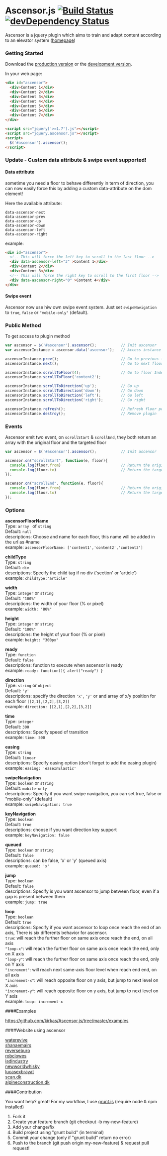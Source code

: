 # Ascensor.js [![Build Status](https://travis-ci.org/kirkas/Ascensor.js.png?branch=master)](https://travis-ci.org/kirkas/Ascensor.js) [![devDependency Status](https://david-dm.org/kirkas/Ascensor.js/dev-status.png)](https://david-dm.org/kirkas/Ascensor.js#info=devDependencies) 


Ascensor is a jquery plugin which aims to train and adapt content according to an elevator system ([homepage](http://kirkas.ch/ascensor))


### Getting Started
Download the [production version][min] or the [development version][max].

[max]: https://raw.github.com/kirkas/Ascensor.js/master/dist/jquery.ascensor.js
[min]: https://raw.github.com/kirkas/Ascensor.js/master/dist/jquery.ascensor.min.js

In your web page:
```html
<div id="ascensor">
  <div>Content 1</div>
  <div>Content 2</div>
  <div>Content 3</div>
  <div>Content 4</div>
  <div>Content 5</div>
  <div>Content 6</div>  
  <div>Content 7</div>
</div>

<script src="jquery['>=1.7'].js"></script>
<script src="jquery.ascensor.js"></script>
<script>
  $('#ascensor').ascensor();
</script>
```

### Update - Custom data attribute &amp; swipe event supported!
#### Data attribute
sometime you need a floor to behave differently in term of direction, you can 
now easily force this by adding a custom data-attribute on the dom element!

Here the available attribute:

`data-ascensor-next`<br/>
`data-ascensor-prev`<br/>
`data-ascensor-up`<br/>
`data-ascensor-down`<br/>
`data-ascensor-left`<br/>
`data-ascensor-right`<br/>

example:
```html
<div id="ascensor"> 
  <!-- This will force the left key to scroll to the last floor -->
  <div data-ascensor-left="3" >Content 1</div>
  <div>Content 2</div>
  <div>Content 3</div>
  <!-- This will force the right key to scroll to the first floor -->
  <div data-ascensor-right="0" >Content 4</div>  
</div>
```

#### Swipe event
Ascensor now use hiw own swipe event system. Just set 
`swipeNavigation` to `true`, `false` or `"mobile-only"` (default).


### Public Method
To get access to plugin method

```js
var ascensor = $('#ascensor').ascensor();           // Init ascensor
var ascensorInstance = ascensor.data('ascensor');   // Access instance

ascensorInstance.prev();                            // Go to previous floor
ascensorInstance.next();                            // Go to next floor

ascensorInstance.scrollToFloor(4);                  // Go to floor Index
ascensorInstance.scrollToFloor('content2');

ascensorInstance.scrollToDirection('up');           // Go up
ascensorInstance.scrollToDirection('down');         // Go down
ascensorInstance.scrollToDirection('left');         // Go left
ascensorInstance.scrollToDirection('right');        // Go right

ascensorInstance.refresh();                         // Refresh floor position
ascensorInstance.destroy();                         // Remove plugin
```

### Events
Ascensor emit two event, on `scrollStart` &amp; `scrollEnd`, they both return an array with the original floor and the targeted floor

```js
var ascensor = $('#ascensor').ascensor();           // Init ascensor

ascensor.on("scrollStart", function(e, floor){
  console.log(floor.from)                           // Return the origin floor
  console.log(floor.to)                             // Return the targeted floor
});

ascensor.on("scrollEnd", function(e, floor){
  console.log(floor.from)                           // Return the origin floor
  console.log(floor.to)                             // Return the targeted floor
});
```

### Options

**ascensorFloorName**<br/>
Type: `array ` of `string`<br/>
Default: `null`<br/>
descriptions: Choose and name for each floor, this name will be added in the url as #name<br/>
example: `ascensorFloorName: ['content1','content2','content3']`<br/>


**childType**<br/>
Type: `string`<br/>
Default: `div`<br/>
descriptions: Specify the child tag if no div ('section' or 'article')<br/>
example: `childType:'article'`<br/>

**width**<br/>
Type: `integer` or `string`<br/>
Default: `"100%"`<br/>
descriptions: the width of your floor (% or pixel)<br/>
example: `width: "80%"`<br/>

**height**<br/>
Type: `integer` or `string`<br/>
Default: `"100%"`<br/>
descriptions: the height of your floor (% or pixel)<br/>
example: `height: "300px"`<br/>

**ready**<br/>
Type: `function`<br/>
Default: `false`<br/>
descriptions: function to execute when ascensor is ready<br/>
example: `ready: function(){ alert("ready") }`<br/>

**direction**<br/>
Type: `string` or `object`<br/>
Default: `'y'`<br/>
descriptions: specify the direction ``'x'``, ``'y'`` or and array of x/y position for each floor ``[[2,1],[2,2],[3,2]]``<br/>
example: `direction: [[2,1],[2,2],[3,2]]`<br/>

**time**<br/>
Type: `integer`<br/>
Default: `300`<br/>
descriptions: Specify speed of transition<br/>
example: `time: 500`<br/>

**easing**<br/>
Type: `string`<br/>
Default: `linear`<br/>
descriptions: Specify easing option (don't forget to add the easing plugin)<br/>
example: `easing: 'easeInElastic'`<br/>

**swipeNavigation**<br/>
Type: `boolean` or `string`<br/>
Default: `mobile-only`<br/>
descriptions: Specify if you want swipe navigation, you can set true, false or "mobile-only" (default)<br/>
example: `swipeNavigation: true`<br/>

**keyNavigation**<br/>
Type: `boolean`<br/>
Default: `true`<br/>
descriptions: choose if you want direction key support<br/>
example: `keyNavigation: false`<br/>


**queued**<br/>
Type: `boolean` or `string`<br/>
Default: `false`<br/>
descriptions: can be false, 'x' or 'y' (queued axis)<br/>
example: `queued: 'x'`<br/>

**jump**<br/>
Type: `boolean`<br/>
Default: `false`<br/>
descriptions: Specify is you want ascensor to jump between floor, even if a gap is present between them<br/>
example: `jump: true`<br/>

**loop**<br/>
Type: `boolean`<br/>
Default: `true`<br/>
descriptions: Specify if you want ascensor to loop once reach the end of an axis, There is six differents behavior for ascensor.<br/>
`true`: will reach the further floor on same axis once reach the end, on all axis<br/>
`"loop-x"`: will reach the further floor on same axis once reach the end, only on X axis<br/>
`"loop-y"`: will reach the further floor on same axis once reach the end, only on Y axis<br/>
`"increment"`: will reach next same-axis floor level when reach end end, on all axis<br/>
`"increment-x"`: will reach opposite floor on y axis, but jump to next level on X axis<br/>
`"increment-y"`: will reach opposite floor on y axis, but jump to next level on Y axis<br/>
example: `loop: increment-x`<br/>

####Examples

https://github.com/kirkas/Ascensor.js/tree/master/examples


####Website using ascensor

[waterevive](http://www.waterevive.com)<br/>
[shanaemairs](http://shanaemairs.com)<br/>
[reverseburo](http://reverseburo.com)<br/>
[robclowes](http://www.robclowes.com)<br/>
[iadindustry](http://iadindustry.se)<br/>
[newworldwhisky](http://newworldwhisky.com.au)<br/>
[lucasexbrayat](http://www.lucasexbrayat.com/#/accueil)<br/>
[scan.dk](http://scan.dk/dk/)<br/>
[alpineconstruction.dk](http://alpineconstruction.ca/)<br/>

####Contribution

You want help? great!
For my workflow, I use [grunt.js](http://gruntjs.com/) (require node & npm installed)

1. Fork it
2. Create your feature branch (git checkout -b my-new-feature)
3. Add your change/fix
4. Build project using "grunt build" (in terminal)
5. Commit your change (only if "grunt build" return no error)
6. Push to the branch (git push origin my-new-feature) & request pull request!